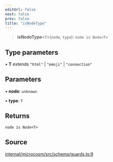 ```yaml
---
editUrl: false
next: false
prev: false
title: "isNodeType"
---
```


> **isNodeType**\<`T`\>(`node`, `type`): `node is Node<T>`

## Type parameters

• **T** extends `"html"` \| `"emoji"` \| `"connection"`

## Parameters

• **node**: `unknown`

• **type**: `T`

## Returns

`node is Node<T>`

## Source

[internal/microcosm/src/schema/guards.ts:9](https://github.com/nodenogg-in/alpha-p2p/blob/bd4a66e/internal/microcosm/src/schema/guards.ts#L9)

